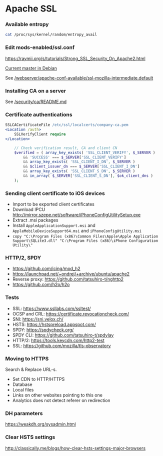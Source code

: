 # Apache SSL

### Available entropy

```bash
cat /proc/sys/kernel/random/entropy_avail
```

### Edit mods-enabled/ssl.conf

https://raymii.org/s/tutorials/Strong_SSL_Security_On_Apache2.html

[Current master in Debian](https://anonscm.debian.org/cgit/pkg-apache/apache2.git/tree/debian/config-dir/mods-available/ssl.conf)

See [/webserver/apache-conf-available/ssl-mozilla-intermediate.default](/webserver/apache-conf-available/ssl-mozilla-intermediate.default)

### Installing CA on a server

See [/security/ca/README.md](/security/ca/README.md)

### Certificate authentications

```apache
SSLCACertificateFile /etc/ssl/localcerts/company-ca.pem
<Location /auth>
    SSLVerifyClient require
</Location>
```

```php
    // Check verification result, CA and client CN
    $verified = ( array_key_exists( 'SSL_CLIENT_VERIFY', $_SERVER )
        && 'SUCCESS' === $_SERVER['SSL_CLIENT_VERIFY']
        && array_key_exists( 'SSL_CLIENT_I_DN', $_SERVER )
        && $client_issuer_dn === $_SERVER['SSL_CLIENT_I_DN']
        && array_key_exists( 'SSL_CLIENT_S_DN', $_SERVER )
        && in_array( $_SERVER['SSL_CLIENT_S_DN'], $ok_client_dns )
    );
```

### Sending client certificate to iOS devices

- Import to be exported client certificates
- Download IPCU http://mirror.szepe.net/software/iPhoneConfigUtilitySetup.exe
- Extract .msi packages
- Install `AppleApplicationSupport.msi` and `AppleMobileDeviceSupport64.msi` and `iPhoneConfigUtility.msi`
- `copy "C:\Program Files (x86)\Common Files\Apple\Apple Application Support\SQLite3.dll" "C:\Program Files (x86)\iPhone Configuration Utility\"`

### HTTP/2, SPDY

- https://github.com/icing/mod_h2
- https://launchpad.net/~ondrej/+archive/ubuntu/apache2
- Reverse proxy: https://github.com/tatsuhiro-t/nghttp2
- https://github.com/h2o/h2o

### Tests

- SSL: https://www.ssllabs.com/ssltest/
- OCSP and CRL: https://certificate.revocationcheck.com/
- SNI: https://sni.velox.ch/
- HSTS: https://hstspreload.appspot.com/
- SPDY: https://spdycheck.org/
- SPDY CLI: https://github.com/tatsuhiro-t/spdylay
- HTTP/2: https://tools.keycdn.com/http2-test
- SSL: https://github.com/mozilla/tls-observatory

### Moving to HTTPS

Search & Replace URL-s.

- Set CDN to HTTP/HTTPS
- Database
- Local files
- Links on other websites pointing to this one
- Analytics does not detect referer on redirection

### DH parameters

https://weakdh.org/sysadmin.html

### Clear HSTS settings

http://classically.me/blogs/how-clear-hsts-settings-major-browsers
